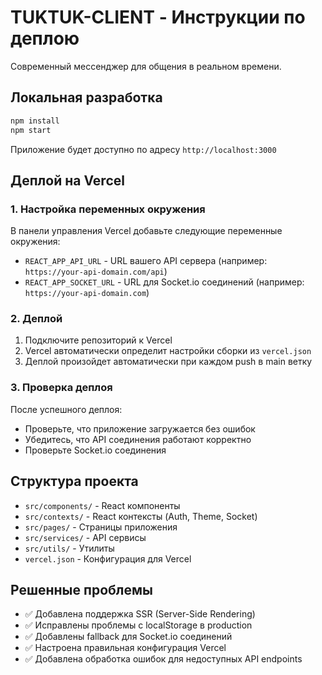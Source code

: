 # TUKTUK-CLIENT - Инструкции по деплою

Современный мессенджер для общения в реальном времени.

## Локальная разработка

```bash
npm install
npm start
```

Приложение будет доступно по адресу `http://localhost:3000`

## Деплой на Vercel

### 1. Настройка переменных окружения

В панели управления Vercel добавьте следующие переменные окружения:

- `REACT_APP_API_URL` - URL вашего API сервера (например: `https://your-api-domain.com/api`)
- `REACT_APP_SOCKET_URL` - URL для Socket.io соединений (например: `https://your-api-domain.com`)

### 2. Деплой

1. Подключите репозиторий к Vercel
2. Vercel автоматически определит настройки сборки из `vercel.json`
3. Деплой произойдет автоматически при каждом push в main ветку

### 3. Проверка деплоя

После успешного деплоя:
- Проверьте, что приложение загружается без ошибок
- Убедитесь, что API соединения работают корректно
- Проверьте Socket.io соединения

## Структура проекта

- `src/components/` - React компоненты
- `src/contexts/` - React контексты (Auth, Theme, Socket)
- `src/pages/` - Страницы приложения
- `src/services/` - API сервисы
- `src/utils/` - Утилиты
- `vercel.json` - Конфигурация для Vercel

## Решенные проблемы

- ✅ Добавлена поддержка SSR (Server-Side Rendering)
- ✅ Исправлены проблемы с localStorage в production
- ✅ Добавлены fallback для Socket.io соединений
- ✅ Настроена правильная конфигурация Vercel
- ✅ Добавлена обработка ошибок для недоступных API endpoints
